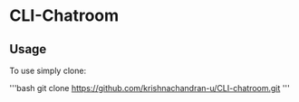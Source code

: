 # CLI-Chatroom

## Usage

To use simply clone:

'''bash
git clone https://github.com/krishnachandran-u/CLI-chatroom.git 
'''

